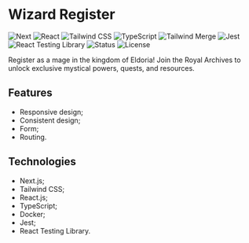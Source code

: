 # Wizard Register

![Next](https://img.shields.io/badge/NEXT-15.2.2-red?style=for-the-badge)
![React](https://img.shields.io/badge/REACT-19.0.0-indigo?style=for-the-badge)
![Tailwind CSS](<https://img.shields.io/badge/TAILWIND CSS-4.0.0-white?style=for-the-badge>)
![TypeScript](https://img.shields.io/badge/TYPESCRIPT-5.0.0-brown?style=for-the-badge)
![Tailwind Merge](<https://img.shields.io/badge/TAILWIND MERGE-3.2.0-pink?style=for-the-badge>)
![Jest](https://img.shields.io/badge/JEST-29.7.0-orange?style=for-the-badge)
![React Testing Library](<https://img.shields.io/badge/REACT TESTING LIBRARY-16.3.0-purple?style=for-the-badge>)
![Status](https://img.shields.io/badge/STATUS-FINISHED-green?style=for-the-badge)
![License](https://img.shields.io/badge/LICENSE-MIT-yellow?style=for-the-badge)

Register as a mage in the kingdom of Eldoria! Join the Royal Archives to unlock exclusive mystical powers, quests, and resources.

## Features

- Responsive design;
- Consistent design;
- Form;
- Routing.

## Technologies

-   Next.js;
-   Tailwind CSS;
-   React.js;
-   TypeScript;
-   Docker;
-   Jest;
-   React Testing Library.
